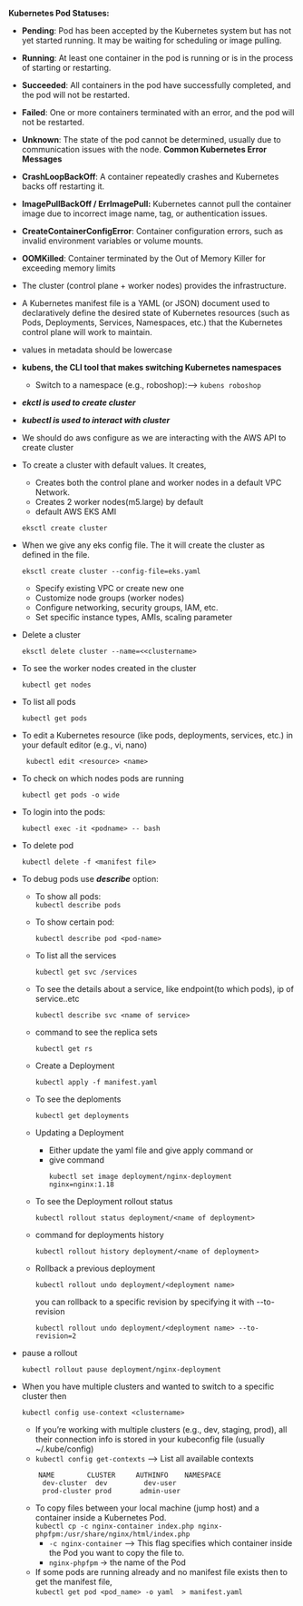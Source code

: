 **Kubernetes Pod Statuses:**  
  + **Pending**: Pod has been accepted by the Kubernetes system but has not yet started running. It may be waiting for scheduling or image pulling.
  + **Running**: At least one container in the pod is running or is in the process of starting or restarting.
  + **Succeeded**: All containers in the pod have successfully completed, and the pod will not be restarted.
  + **Failed**: One or more containers terminated with an error, and the pod will not be restarted.
  + **Unknown**: The state of the pod cannot be determined, usually due to communication issues with the node.
**Common Kubernetes Error Messages**
  + **CrashLoopBackOff**: A container repeatedly crashes and Kubernetes backs off restarting it.
  + **ImagePullBackOff / ErrImagePull:** Kubernetes cannot pull the container image due to incorrect image name, tag, or authentication issues.
  + **CreateContainerConfigError**: Container configuration errors, such as invalid environment variables or volume mounts.
  + **OOMKilled**: Container terminated by the Out of Memory Killer for exceeding memory limits

+ The cluster (control plane + worker nodes) provides the infrastructure.
+ A Kubernetes manifest file is a YAML (or JSON) document used to declaratively define the desired state of Kubernetes resources (such as Pods, Deployments, Services, Namespaces, etc.) that the Kubernetes control plane will work to maintain.
+ values in metadata should be lowercase
+ **kubens, the CLI tool that makes switching Kubernetes namespaces**
  + Switch to a namespace (e.g., roboshop):--> `kubens roboshop`
+ **_ekctl is used to create cluster_**
+ **_kubectl is used to interact with cluster_**
+ We should do aws configure as we are interacting with the AWS API to create cluster
+ To create a cluster with default values. It creates,
  +  Creates both the control plane and worker nodes in a default VPC Network.
  +  Creates 2 worker nodes(m5.large) by default
  +  default AWS EKS AMI
    ```
    eksctl create cluster
  ```
+ When we give any eks config file. The it will create the cluster as defined in the file.
   ```
  eksctl create cluster --config-file=eks.yaml
   ```
  + Specify existing VPC or create new one
  + Customize node groups (worker nodes)
  + Configure networking, security groups, IAM, etc.
  + Set specific instance types, AMIs, scaling parameter
+ Delete a cluster
   ```
  eksctl delete cluster --name=<<clustername>
   ```
+ To see the worker nodes created in the cluster
     ```
    kubectl get nodes
    ```
+ To list all pods
   ```
  kubectl get pods
   ```
+ To edit a Kubernetes resource (like pods, deployments, services, etc.) in your default editor (e.g., vi, nano)
  ```
   kubectl edit <resource> <name>
  ```
+ To check on which nodes pods are running
  ```
  kubectl get pods -o wide
  ```
+ To login into the pods:
   ```
  kubectl exec -it <podname> -- bash
   ```   
+ To delete pod
   ```
  kubectl delete -f <manifest file>
   ``` 
+ To debug pods use **_describe_** option:
  + To show all pods:\
          ```
        kubectl describe pods
          ```
  + To show certain pod:
      ```
    kubectl describe pod <pod-name>
      ```
  + To list all the services
     ```
    kubectl get svc /services
     ```   
  + To see the details about a service, like endpoint(to which pods), ip of service..etc
     ```
    kubectl describe svc <name of service>
     ```
  + command to see the replica sets
     ```
     kubectl get rs
    ```
  + Create a Deployment
     ```
     kubectl apply -f manifest.yaml
    ```
  + To see the deploments
    ```
    kubectl get deployments
    ```
  + Updating a Deployment
    + Either update the yaml file and give apply command or
    + give command
      ```
      kubectl set image deployment/nginx-deployment nginx=nginx:1.18
      ```
  + To see the Deployment rollout status
    ```
    kubectl rollout status deployment/<name of deployment>
    ```  
  + command for deployments history
    ```
    kubectl rollout history deployment/<name of deployment>
    ```   
  + Rollback a previous deployment
      ```
     kubectl rollout undo deployment/<deployment name>
     ```
     you can rollback to a specific revision by specifying it with --to-revision
     
     ```
     kubectl rollout undo deployment/<deployment name> --to-revision=2
     ```
+  pause a rollout 
    ```
   kubectl rollout pause deployment/nginx-deployment
    ```
+ When you have multiple clusters and wanted to switch to a specific cluster then
   ```
   kubectl config use-context <clustername>
  ```
  + If you’re working with multiple clusters (e.g., dev, staging, prod), all their connection info is stored in your kubeconfig file (usually ~/.kube/config)
  + `kubectl config get-contexts` --> List all available contexts
    
   ```
       NAME        CLUSTER     AUTHINFO    NAMESPACE
        dev-cluster  dev         dev-user    
        prod-cluster prod       admin-user
   ```
   
  + To copy files between your local machine (jump host) and a container inside a Kubernetes Pod.  
      `kubectl cp -c nginx-container index.php nginx-phpfpm:/usr/share/nginx/html/index.php`
      + `-c nginx-container` --> This flag specifies which container inside the Pod you want to copy the file to.
      + `nginx-phpfpm` → the name of the Pod
  + If some pods are running already and no manifest file exists then to get the manifest file,  
     `kubectl get pod <pod_name> -o yaml  > manifest.yaml`
   
